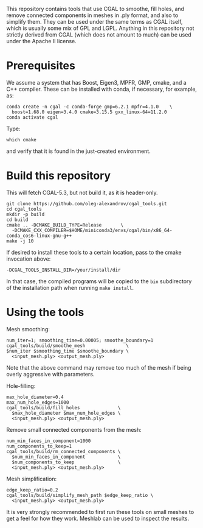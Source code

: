 This repository contains tools that use CGAL to smoothe, fill holes,
and remove connected components in meshes in .ply format, and also to
simplify them. They can be used under the same terms as CGAL itself,
which is usually some mix of GPL and LGPL. Anything in this repository
not strictly derived from CGAL (which does not amount to much) can be
used under the Apache II license.

# Prerequisites

We assume a system that has Boost, Eigen3, MPFR, GMP, cmake, and a C++
compiler. These can be installed with conda, if necessary, for
example, as:

    conda create -n cgal -c conda-forge gmp=6.2.1 mpfr=4.1.0    \
      boost=1.68.0 eigen=3.4.0 cmake=3.15.5 gxx_linux-64=11.2.0 
    conda activate cgal

Type:

    which cmake

and verify that it is found in the just-created environment.

# Build this repository

This will fetch CGAL-5.3, but not build it, as it is header-only. 

    git clone https://github.com/oleg-alexandrov/cgal_tools.git 
    cd cgal_tools
    mkdir -p build
    cd build 
    cmake .. -DCMAKE_BUILD_TYPE=Release       \
      -DCMAKE_CXX_COMPILER=$HOME/miniconda3/envs/cgal/bin/x86_64-conda_cos6-linux-gnu-g++
    make -j 10

If desired to install these tools to a certain location, pass to the
cmake invocation above:

    -DCGAL_TOOLS_INSTALL_DIR=/your/install/dir

In that case, the compiled programs will be copied to the `bin`
subdirectory of the installation path when running `make install`.

# Using the tools

Mesh smoothing:

    num_iter=1; smoothing_time=0.00005; smoothe_boundary=1
    cgal_tools/build/smoothe_mesh               \
    $num_iter $smoothing_time $smoothe_boundary \
      <input_mesh.ply> <output_mesh.ply>

Note that the above command may remove too much of the mesh if being
overly aggressive with parameters.

Hole-filling:

    max_hole_diameter=0.4
    max_num_hole_edges=1000
    cgal_tools/build/fill_holes              \
      $max_hole_diameter $max_num_hole_edges \
      <input_mesh.ply> <output_mesh.ply>

Remove small connected components from the mesh:

    num_min_faces_in_component=1000
    num_components_to_keep=1
    cgal_tools/build/rm_connected_components \
      $num_min_faces_in_component            \
      $num_components_to_keep                \
      <input_mesh.ply> <output_mesh.ply>

Mesh simplification:

    edge_keep_ratio=0.2
    cgal_tools/build/simplify_mesh_path $edge_keep_ratio \
      <input_mesh.ply> <output_mesh.ply>

It is very strongly recommended to first run these tools on small
meshes to get a feel for how they work. Meshlab can be used
to inspect the results.

